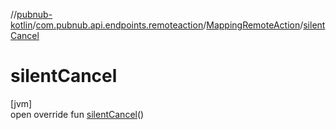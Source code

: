 //[pubnub-kotlin](../../../index.md)/[com.pubnub.api.endpoints.remoteaction](../index.md)/[MappingRemoteAction](index.md)/[silentCancel](silent-cancel.md)

# silentCancel

[jvm]\
open override fun [silentCancel](silent-cancel.md)()
